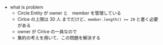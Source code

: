 - what is problem
  - Circle Entity が owner と　member を管理している
  - Cirlce の上限は 30 人 までだけど、`member.length() >= 29` と書く必要がある
  - owner が Cirlce の一員なので
  - 集約の考えを用いて、この問題を解決する
